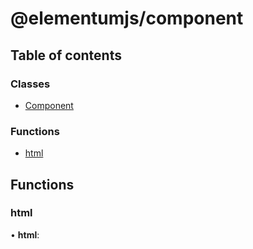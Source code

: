 # @elementumjs/component

## Table of contents

### Classes

- [Component](classes/component.md)

### Functions

- [html](modules.md#html)

## Functions

### html

• **html**:
